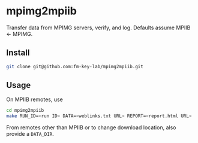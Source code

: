 # mpimg2mpiib

Transfer data from MPIMG servers, verify, and log. Defaults assume MPIIB $\leftarrow$ MPIMG.

## Install

```bash
git clone git@github.com:fm-key-lab/mpimg2mpiib.git
```

## Usage

On MPIIB remotes, use

```bash
cd mpimg2mpiib
make RUN_ID=<run ID> DATA=<weblinks.txt URL> REPORT=<report.html URL>
```

From remotes other than MPIIB or to change download location, also provide a `DATA_DIR`.
